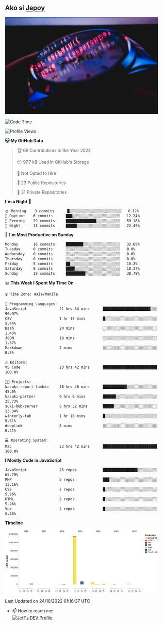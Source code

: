## Ako si [Jepoy](https://github.com/je-poy)
![je-poy-cover-img](imgs/cover.jpeg)

<!--START_SECTION:waka-->
![Code Time](http://img.shields.io/badge/Code%20Time-4%2C549%20hrs%2021%20mins-blue)

![Profile Views](http://img.shields.io/badge/Profile%20Views-0-blue)

**🐱 My GitHub Data** 

> 🏆 69 Contributions in the Year 2022
 > 
> 📦 97.7 kB Used in GitHub's Storage 
 > 
> 🚫 Not Opted to Hire
 > 
> 📜 23 Public Repositories 
 > 
> 🔑 31 Private Repositories  
 > 
**I'm a Night 🦉** 

```text
🌞 Morning    3 commits      █░░░░░░░░░░░░░░░░░░░░░░░░   6.12% 
🌆 Daytime    6 commits      ███░░░░░░░░░░░░░░░░░░░░░░   12.24% 
🌃 Evening    29 commits     ██████████████░░░░░░░░░░░   59.18% 
🌙 Night      11 commits     █████░░░░░░░░░░░░░░░░░░░░   22.45%

```
📅 **I'm Most Productive on Sunday** 

```text
Monday       16 commits     ████████░░░░░░░░░░░░░░░░░   32.65% 
Tuesday      0 commits      ░░░░░░░░░░░░░░░░░░░░░░░░░   0.0% 
Wednesday    0 commits      ░░░░░░░░░░░░░░░░░░░░░░░░░   0.0% 
Thursday     0 commits      ░░░░░░░░░░░░░░░░░░░░░░░░░   0.0% 
Friday       5 commits      ██░░░░░░░░░░░░░░░░░░░░░░░   10.2% 
Saturday     9 commits      ████░░░░░░░░░░░░░░░░░░░░░   18.37% 
Sunday       19 commits     █████████░░░░░░░░░░░░░░░░   38.78%

```


📊 **This Week I Spent My Time On** 

```text
⌚︎ Time Zone: Asia/Manila

💬 Programming Languages: 
JavaScript               21 hrs 34 mins      ██████████████████████░░░   90.97% 
CSV                      1 hr 17 mins        █░░░░░░░░░░░░░░░░░░░░░░░░   5.44% 
Bash                     20 mins             ░░░░░░░░░░░░░░░░░░░░░░░░░   1.43% 
JSON                     19 mins             ░░░░░░░░░░░░░░░░░░░░░░░░░   1.37% 
Markdown                 7 mins              ░░░░░░░░░░░░░░░░░░░░░░░░░   0.5%

🔥 Editors: 
VS Code                  23 hrs 42 mins      █████████████████████████   100.0%

🐱‍💻 Projects: 
kasuki-report-lambda     10 hrs 40 mins      ███████████░░░░░░░░░░░░░░   45.0% 
kasuki-partner           6 hrs 6 mins        ██████░░░░░░░░░░░░░░░░░░░   25.73% 
suki-hub-server          5 hrs 32 mins       █████░░░░░░░░░░░░░░░░░░░░   23.34% 
winterly-tab             1 hr 18 mins        █░░░░░░░░░░░░░░░░░░░░░░░░   5.51% 
deeplink                 5 mins              ░░░░░░░░░░░░░░░░░░░░░░░░░   0.41%

💻 Operating System: 
Mac                      23 hrs 42 mins      █████████████████████████   100.0%

```

**I Mostly Code in JavaScript** 

```text
JavaScript               25 repos            ████████████████░░░░░░░░░   65.79% 
PHP                      5 repos             ███░░░░░░░░░░░░░░░░░░░░░░   13.16% 
CSS                      2 repos             █░░░░░░░░░░░░░░░░░░░░░░░░   5.26% 
HTML                     2 repos             █░░░░░░░░░░░░░░░░░░░░░░░░   5.26% 
Vue                      2 repos             █░░░░░░░░░░░░░░░░░░░░░░░░   5.26%

```


**Timeline**

![Chart not found](https://raw.githubusercontent.com/je-poy/je-poy/main/charts/bar_graph.png) 


 Last Updated on 24/10/2022 01:16:37 UTC
<!--END_SECTION:waka-->

- 📫 How to reach me: <br />
[<img src="https://d2fltix0v2e0sb.cloudfront.net/dev-badge.svg" width="50" alt="Jeff's DEV Profile" />](https://dev.to/jepoy)
<!--
**je-poy/je-poy** is a ✨ _special_ ✨ repository because its `README.md` (this file) appears on your GitHub profile.

Here are some ideas to get you started:

- 🔭 I’m currently working on ...
- 🌱 I’m currently learning ...
- 👯 I’m looking to collaborate on ...
- 🤔 I’m looking for help with ...
- 💬 Ask me about ...

- 😄 Pronouns: ...
- ⚡ Fun fact: ...
-->
